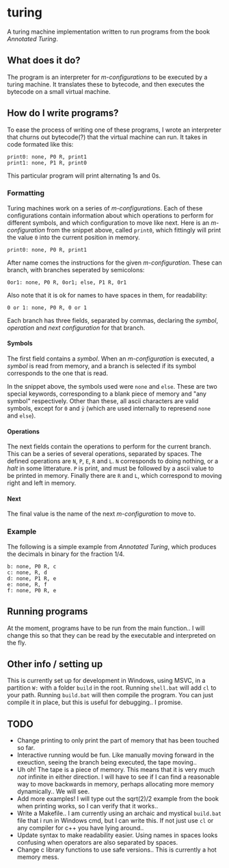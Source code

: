 # turing
A turing machine implementation written to run programs from the book _Annotated Turing_.

## What does it do?
The program is an interpreter for _m-configurations_ to be executed by a turing machine. It translates these to bytecode, and then executes the bytecode on a small virtual machine.

## How do I write programs?
To ease the process of writing one of these programs, I wrote an interpreter that churns out bytecode(?) that the virtual machine can run.
It takes in code formated like this:
```
print0: none, P0 R, print1
print1: none, P1 R, print0
```
This particular program will print alternating 1s and 0s.
### Formatting

Turing machines work on a series of *m-configurations*. Each of these configurations contain information about which operations to perform for different symbols, and which configuration to move like next.
Here is an *m-configuration* from the snippet above, called `print0`, which fittingly will print the value `0` into the current position in memory.

```
print0: none, P0 R, print1
```

After name comes the instructions for the given *m-configuration*. These can branch, with branches seperated by semicolons:

```
0or1: none, P0 R, 0or1; else, P1 R, 0r1
```
Also note that it is ok for names to have spaces in them, for readability:

```
0 or 1: none, P0 R, 0 or 1
```
Each branch has three fields, separated by commas, declaring the _symbol_, _operation_ and _next configuration_ for that branch.

#### Symbols
The first field contains a _symbol_. When an _m-configuration_ is executed, a _symbol_ is read from memory, and a branch is selected if its symbol corresponds to the one that is read.

In the snippet above, the symbols used were `none` and `else`. These are two special keywords, corresponding to a blank piece of memory and "any symbol" respectively. Other than these, all ascii characters are valid symbols, except for `0` and `ÿ` (which are used internally to represend `none` and `else`).

#### Operations
The next fields contain the operations to perform for the current branch. This can be a series of several operations, separated by spaces. The defined operations are `N`, `P`, `E`, `R` and `L`. `N` corresponds to doing nothing, or a _halt_ in some litterature. `P` is print, and must be followed by a ascii value to be printed in memory. Finally there are `R` and `L`, which correspond to moving right and left in memory.

#### Next
The final value is the name of the next *m-configuration* to move to.

### Example
The following is a simple example from _Annotated Turing_, which produces the decimals in binary for the fraction 1/4.
```
b: none, P0 R, c
c: none, R, d
d: none, P1 R, e
e: none, R, f
f: none, P0 R, e
```

## Running programs
At the moment, programs have to be run from the main function.. I will change this so that they can be read by the executable and interpreted on the fly.

## Other info / setting up
This is currently set up for development in Windows, using MSVC, in a partition `W:` with a folder `build` in the root. Running `shell.bat` will add `cl` to your path. Running `build.bat` will then compile the program. You can just compile it in place, but this is useful for debugging.. I promise.

## TODO

- Change printing to only print the part of memory that has been touched so far.
- Interactive running would be fun. Like manually moving forward in the exeuction, seeing the branch being executed, the tape moving..
- Uh oh! The tape is a piece of memory. This means that it is very much _not_ infinite in either direction. I will have to see if I can find a reasonable way to move backwards in memory, perhaps allocating more memory dynamically.. We will see.
- Add more examples! I will type out the sqrt(2)/2 example from the book when printing works, so I can verify that it works..
- Write a Makefile.. I am currently using an archaic and mystical `build.bat` file that i run in Windows cmd, but I can write this. If not just use `cl` or any compiler for c++ you have lying around..
- Update syntax to make readability easier. Using names in spaces looks confusing when operators are also separated by spaces.
- Change c library functions to use safe versions.. This is currently a hot memory mess.
